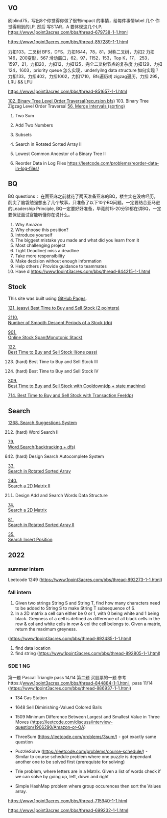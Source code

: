 
## VO

刷blind75，写出8个你觉得你做了很有impact 的事情，给每件事情label 几个 你觉得用到的LP, 然后 写STAR，A 要体现这几个LP.
https://www.1point3acres.com/bbs/thread-679738-1-1.html

https://www.1point3acres.com/bbs/thread-857289-1-1.html


力扣103，二叉树 BFS，DFS，力扣1644，78，81，对称二叉树，力扣2
力扣146，200变形，567 滑动窗口，62，97，1152，153，Top K，17，
253，1597，21，力扣20，力扣12，力扣125，完全二叉树节点的复杂度
力扣129，力扣124，1603，priority queue 怎么实现，underlyilng data
structure 如何实现？
力扣133，力扣402，力扣1002，力扣1710，Bfs遍历树 zigzag遍历，力扣
295，LRU && LFU


https://www.1point3acres.com/bbs/thread-851657-1-1.html


[102. Binary Tree Level Order Traversal(recursion bfs)](https://github.com/52147/A-interview/blob/main/src/vo/BinaryTreeLevelOrderTraversal102.java)
103. Binary Tree Zigzag Level Order Traversal
[56. Merge Intervals (sorting)](https://github.com/52147/A-interview/blob/main/src/vo/MergeIntervals56.java)
1. Two Sum
2. Add Two Numbers
78. Subsets
81. Search in Rotated Sorted Array II
1644. Lowest Common Ancestor of a Binary Tree II


937. Reorder Data in Log Files https://leetcode.com/problems/reorder-data-in-log-files/

## BQ
BQ questions：
在面亚麻之前就花了两天准备亚麻的BQ，楼主实在没啥经历，削尖了脑袋勉强想出了几个故事，只准备了以下10个BQ问题。一定要结合亚马逊的Leadership Principle, BQ一定要好好准备，毕竟前15-20分钟都在讲BQ，一定要保证面试官能听懂你在说什么。
1. Why Amazon
2. Why choose this position?
3. Introduce yourself
4. The biggest mistake you made and what did you learn from it
5. Most challenging project
6. Tight Deadline/ miss a deadline
7. Take more responsibility
8. Make decision without enough information
9. Help others / Provide guidance to teammates
10. Have d
https://www.1point3acres.com/bbs/thread-844215-1-1.html

## Stock
This site was built using [GitHub Pages](https://pages.github.com/).

[121.	(easy)
Best Time to Buy and Sell Stock (2 pointers)](https://github.com/52147/A-interview/blob/main/src/stock/BestTimeToBuyAndSellStock.java)

[2110.	
Number of Smooth Descent Periods of a Stock (dp)](https://github.com/52147/A-interview/blob/main/src/stock/NumberOfSmoothDescentPeriodsOfAStock2110.java)

[901.	
Online Stock Span(Monotonic Stack)](https://github.com/52147/Monotonic-Stack/blob/main/src/monotonicstack/StockSpanner.java)

[122.	
Best Time to Buy and Sell Stock II(one pass)](https://github.com/52147/A-interview/blob/main/src/stock/BestTimeToBuyAndSellStockII122.java)

123.	(hard)
Best Time to Buy and Sell Stock III

188.	(hard)
Best Time to Buy and Sell Stock IV

[309.	
Best Time to Buy and Sell Stock with Cooldown(dp + state machine)](https://github.com/52147/A-interview/blob/main/src/stock/BestTimeToBuyAndSellStockWithCooldown.java)

[714. Best Time to Buy and Sell Stock with Transaction Fee(dp)](https://github.com/52147/A-interview/blob/main/src/stock/BestTimeToBuyAndSellStockWithTransitionFee714.java)

## Search
[1268. Search Suggestions System](https://github.com/52147/A-interview/blob/main/src/binarysearch/SearchSuggestionSystem1268.java)


212. (hard) Word Search II

[79.	
Word Search(backtracking + dfs)](https://github.com/52147/A-interview/blob/main/src/dfs/WordSearch79.java)

642. (hard) Design Search Autocomplete System

[33.	
Search in Rotated Sorted Array](https://github.com/52147/A-interview/blob/main/src/binarysearch/SearchInRotatedSortedArray33.java)

[240.	
Search a 2D Matrix II](https://github.com/52147/A-interview/blob/main/src/binarysearch/SearchA2DMatrixII240.java)

211. Design Add and Search Words Data Structure

[74.	
Search a 2D Matrix](https://github.com/52147/A-interview/blob/main/src/binarysearch/SearchA2DMatrix.java)

[81.	
Search in Rotated Sorted Array II](https://github.com/52147/A-interview/blob/main/src/binarysearch/SearchInRotatedSortedArrayII81.java)

[35.	
Search Insert Position](https://github.com/52147/A-interview/blob/main/src/binarysearch/SearchInsertPosition35.java)

## 2022 

### summer intern
Leetcode 1249 (https://www.1point3acres.com/bbs/thread-892273-1-1.html)

### fall intern

1. Given two strings String S and String T, find how many characters need to be added to String S to make String T subsequence of S.
2. In a 2D matrix a cell can either be 0 or 1, with 0 being white and 1 being black. Greyness of a cell is defined as difference of all black cells in the row & col and white cells in row & col the cell belongs to. Given a matrix, return the maximum greyness.

(https://www.1point3acres.com/bbs/thread-892485-1-1.html)


1. find data location
2. find string
(https://www.1point3acres.com/bbs/thread-892805-1-1.html)

### SDE 1 NG

第一题 Pascal Triangle pass 14/14
第二题 买股票的一题 参考https://www.1point3acres.com/bbs/thread-844884-1-1.html   pass 11/14
(https://www.1point3acres.com/bbs/thread-886937-1-1.html)




- 134 Gas Station
- 1648 Sell Diminishing-Valued Colored Balls
- 1509 Minimum Difference Between Largest and Smallest Value in Three Moves (https://leetcode.com/discuss/interview-question/1906290/Amazon-or-OA)

- ThreeSum (https://leetcode.com/problems/3sum/) - got exactly same question
- PuzzleSolve (https://leetcode.com/problems/course-schedule/) - Similar to course schedule problem where one puzzle is dependant another one to be solved first (prerequiste for solving)
- Trie problem, where letters are in a Matrix. Given a list of words check if we can solve by going up, left, down and right
- Simple HashMap problem where group occurences then sort the Values array.



https://www.1point3acres.com/bbs/thread-715940-1-1.html

https://www.1point3acres.com/bbs/thread-699232-1-1.html
